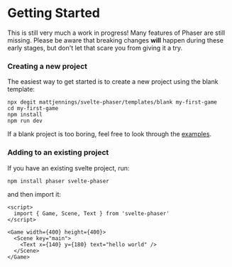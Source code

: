 # Getting Started

This is still very much a work in progress! Many features of Phaser are still missing. Please be aware that breaking changes **will** happen during these early stages, but don't let that scare you from giving it a try.

### Creating a new project

The easiest way to get started is to create a new project using the blank template:

```shell
npx degit mattjennings/svelte-phaser/templates/blank my-first-game
cd my-first-game
npm install
npm run dev
```

If a blank project is too boring, feel free to look through the [examples](https://github.com/mattjennings/svelte-phaser/tree/master/examples).

### Adding to an existing project

If you have an existing svelte project, run:

```shell
npm install phaser svelte-phaser
```

and then import it:

```svelte
<script>
  import { Game, Scene, Text } from 'svelte-phaser'
</script>

<Game width={400} height={400}>
  <Scene key="main">
    <Text x={140} y={180} text="hello world" />
  </Scene>
</Game>
```
